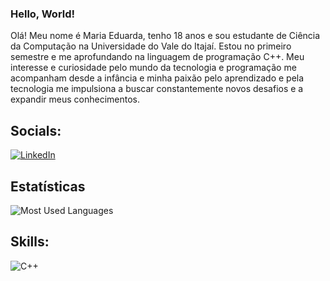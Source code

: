 ### Hello, World!

Olá! Meu nome é Maria Eduarda, tenho 18 anos e sou estudante de Ciência da Computação na Universidade do Vale do Itajaí. Estou no primeiro semestre e me aprofundando na linguagem de programação C++.
Meu interesse e curiosidade pelo mundo da tecnologia e programação me acompanham desde a infância e minha paixão pelo aprendizado e pela tecnologia me impulsiona a buscar constantemente novos desafios e a expandir meus conhecimentos.


## Socials:
[![LinkedIn](https://img.shields.io/badge/LinkedIn-ffc0cb.svg?style=for-the-badge&logo=LinkedIn&logoColor=0A66C2)](https://www.linkedin.com/in/maria-eduarda-lima23/)

## Estatísticas
![Most Used Languages](https://github-readme-stats.vercel.app/api/top-langs/?username=marias1lva&layout=donut&bg_color=ffc0cb&title_color=27292e&border_radius=20)

## Skills:
![C++](https://img.shields.io/badge/c++-pink.svg?style=for-the-badge&logo=c%2B%2B&logoColor=white)

<!--
**marias1lva/marias1lva** is a ✨ _special_ ✨ repository because its `README.md` (this file) appears on your GitHub profile.

Here are some ideas to get you started:

- 🔭 I’m currently working on ...
- 🌱 I’m currently learning ...
- 👯 I’m looking to collaborate on ...
- 🤔 I’m looking for help with ...
- 💬 Ask me about ...
- 📫 How to reach me: ...
- 😄 Pronouns: ...
- ⚡ Fun fact: ...
-->
